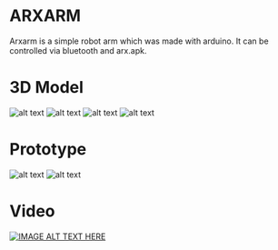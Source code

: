 # ARXARM
Arxarm is a simple robot arm which was made with arduino.
It can be controlled via bluetooth and arx.apk.

# 3D Model
![alt text](https://2.bp.blogspot.com/-Yto0Ao1QgSA/WxGcBVS7StI/AAAAAAAAAEQ/XP6MGCMy3GEM9oKBzH7E4E8ABoFZKvcvQCLcBGAs/s1600/0003.png)
![alt text](https://1.bp.blogspot.com/-Mutfo-JrFrk/WxGcBeM7HDI/AAAAAAAAAEU/hKYZG4Gbb5YCo68itbkbnu9pJcBSMx-JwCLcBGAs/s1600/0074.png)
![alt text](https://3.bp.blogspot.com/-J6iqv6-y6S0/WxGcBV9YDnI/AAAAAAAAAEM/zzBjmKUA1ugWBOVUbgB7e-QcBgSCcO5gACLcBGAs/s1600/0096.png)
![alt text](https://3.bp.blogspot.com/-hdLIwc2WEPw/WxGcCJnVO-I/AAAAAAAAAEY/Yu5oITg2ndg_H8eP7p9P65K__rdmb3p_gCLcBGAs/s1600/0167.png)

# Prototype
![alt text](https://2.bp.blogspot.com/-d7XxghqKQQ4/WxK-l2vfGCI/AAAAAAAAAFI/SMS2X0JVcbgEBiDogDxHI2VjECtCuI9_QCLcBGAs/s1600/%25C5%259Fema%2B%25286%2529.jpg)
![alt text](https://3.bp.blogspot.com/-p_KO-U8clGc/WxK-gTvsxqI/AAAAAAAAAFA/-EGQ1mCWAN0gXZ1dS1PWVuChHbTKNaV7QCLcBGAs/s1600/%25C5%259Fema%2B%25282%2529.jpg)

# Video
[![IMAGE ALT TEXT HERE](https://4.bp.blogspot.com/-7xtpOQ57Pjk/WxK-fxA4dqI/AAAAAAAAAE8/7VZ-cRbh3LMNSoggz27d8chK3F3hbT1YwCLcBGAs/s1600/%25C5%259Fema%2B%25281%2529.jpg)](https://www.youtube.com/watch?v=DBJjmuuKZvg)
